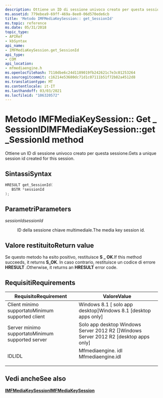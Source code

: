 ```yaml
---
description: Ottiene un ID di sessione univoco creato per questa sessione.
ms.assetid: 779ebea9-69ff-469a-8ee0-06d570ede6cb
title: 'Metodo IMFMediaKeySession:: get_SessionId'
ms.topic: reference
ms.date: 05/31/2018
topic_type:
- APIRef
- kbSyntax
api_name:
- IMFMediaKeySession.get_SessionId
api_type:
- COM
api_location:
- mfmediaengine.h
ms.openlocfilehash: 7110dbe6c24d1189019fb242621c7e3c01253264
ms.sourcegitcommit: c16214e53680dc71d1c07111b51f72b82a4512d8
ms.translationtype: MT
ms.contentlocale: it-IT
ms.lasthandoff: 03/03/2021
ms.locfileid: "106320572"
---
```

# <a name="imfmediakeysessionget_sessionid-method"></a><span data-ttu-id="2dac8-103">Metodo IMFMediaKeySession:: Get \_ SessionID</span><span class="sxs-lookup"><span data-stu-id="2dac8-103">IMFMediaKeySession::get\_SessionId method</span></span>

<span data-ttu-id="2dac8-104">Ottiene un ID di sessione univoco creato per questa sessione.</span><span class="sxs-lookup"><span data-stu-id="2dac8-104">Gets a unique session id created for this session.</span></span>

## <a name="syntax"></a><span data-ttu-id="2dac8-105">Sintassi</span><span class="sxs-lookup"><span data-stu-id="2dac8-105">Syntax</span></span>


```C++
HRESULT get_SessionId(
   BSTR *sessionId
);
```



## <a name="parameters"></a><span data-ttu-id="2dac8-106">Parametri</span><span class="sxs-lookup"><span data-stu-id="2dac8-106">Parameters</span></span>

<dl> <dt>

<span data-ttu-id="2dac8-107">*sessionId*</span><span class="sxs-lookup"><span data-stu-id="2dac8-107">*sessionId*</span></span> 
</dt> <dd>

<span data-ttu-id="2dac8-108">ID della sessione chiave multimediale.</span><span class="sxs-lookup"><span data-stu-id="2dac8-108">The media key session id.</span></span>

</dd> </dl>

## <a name="return-value"></a><span data-ttu-id="2dac8-109">Valore restituito</span><span class="sxs-lookup"><span data-stu-id="2dac8-109">Return value</span></span>

<span data-ttu-id="2dac8-110">Se questo metodo ha esito positivo, restituisce **S \_ OK**.</span><span class="sxs-lookup"><span data-stu-id="2dac8-110">If this method succeeds, it returns **S\_OK**.</span></span> <span data-ttu-id="2dac8-111">In caso contrario, restituisce un codice di errore **HRESULT** .</span><span class="sxs-lookup"><span data-stu-id="2dac8-111">Otherwise, it returns an **HRESULT** error code.</span></span>

## <a name="requirements"></a><span data-ttu-id="2dac8-112">Requisiti</span><span class="sxs-lookup"><span data-stu-id="2dac8-112">Requirements</span></span>



| <span data-ttu-id="2dac8-113">Requisito</span><span class="sxs-lookup"><span data-stu-id="2dac8-113">Requirement</span></span> | <span data-ttu-id="2dac8-114">Valore</span><span class="sxs-lookup"><span data-stu-id="2dac8-114">Value</span></span> |
|-------------------------------------|----------------------------------------------------------------------------------------------|
| <span data-ttu-id="2dac8-115">Client minimo supportato</span><span class="sxs-lookup"><span data-stu-id="2dac8-115">Minimum supported client</span></span><br/> | <span data-ttu-id="2dac8-116">Windows 8.1 \[ solo app desktop\]</span><span class="sxs-lookup"><span data-stu-id="2dac8-116">Windows 8.1 \[desktop apps only\]</span></span><br/>                                                 |
| <span data-ttu-id="2dac8-117">Server minimo supportato</span><span class="sxs-lookup"><span data-stu-id="2dac8-117">Minimum supported server</span></span><br/> | <span data-ttu-id="2dac8-118">Solo app desktop Windows Server 2012 R2 \[\]</span><span class="sxs-lookup"><span data-stu-id="2dac8-118">Windows Server 2012 R2 \[desktop apps only\]</span></span><br/>                                      |
| <span data-ttu-id="2dac8-119">IDL</span><span class="sxs-lookup"><span data-stu-id="2dac8-119">IDL</span></span><br/>                      | <dl> <span data-ttu-id="2dac8-120"><dt>Mfmediaengine. idl</dt></span><span class="sxs-lookup"><span data-stu-id="2dac8-120"><dt>Mfmediaengine.idl</dt></span></span> </dl> |



## <a name="see-also"></a><span data-ttu-id="2dac8-121">Vedi anche</span><span class="sxs-lookup"><span data-stu-id="2dac8-121">See also</span></span>

<dl> <dt>

[<span data-ttu-id="2dac8-122">**IMFMediaKeySession**</span><span class="sxs-lookup"><span data-stu-id="2dac8-122">**IMFMediaKeySession**</span></span>](/windows/desktop/api/mfmediaengine/nn-mfmediaengine-imfmediakeysession)
</dt> </dl>

 

 




